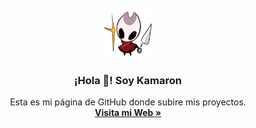 <!-- PROJECT LOGO -->
<br/>
<div align="center">
  <a href="https://github.com/othneildrew/Best-README-Template">
    <img src="images/logo.png" alt="Logo" width="80" height="80">
  </a>

  <h3 align="center">¡Hola 👋! Soy Kamaron</h3>

  <p align="center">
    Esta es mi página de GitHub donde subire mis proyectos.
    <br />
    <a href="https://Camar-on.github.io"><strong>Visita mi Web »</strong></a>
  <br  />
  <br  />



